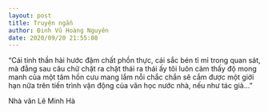 ```yaml
---
layout: post
title: Truyện ngắn
author: Đinh Vũ Hoàng Nguyên
date: 2020/09/20 21:55:08
---
```


“Cái tinh thần hài hước đậm chất phồn thực, cái sắc bén tỉ mỉ trong quan sát, mà đằng sau câu chữ chặt ra chặt thái ra thái ấy tôi luôn cảm thấy độ mong manh của một tâm hồn cưu mang lắm nỗi chắc chắn sẽ cắm được một giới hạn nữa trên tiến trình vận động của văn học nước nhà, nếu như tác giả…”

Nhà văn Lê Minh Hà